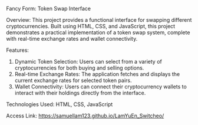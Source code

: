 Fancy Form: Token Swap Interface

Overview:
This project provides a functional interface for swapping different cryptocurrencies. Built using HTML, CSS, and JavaScript, this project demonstrates a practical implementation of a token swap system, complete with real-time exchange rates and wallet connectivity.

Features:
1. Dynamic Token Selection: Users can select from a variety of cryptocurrencies for both buying and selling options.
2. Real-time Exchange Rates: The application fetches and displays the current exchange rates for selected token pairs.
3. Wallet Connectivity: Users can connect their cryptocurrency wallets to interact with their holdings directly from the interface.

Technologies Used:
HTML, CSS, JavaScript

Access Link:
https://samuellam123.github.io/LamYuEn_Switcheo/

